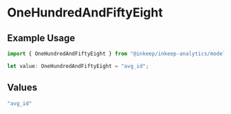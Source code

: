 # OneHundredAndFiftyEight

## Example Usage

```typescript
import { OneHundredAndFiftyEight } from "@inkeep/inkeep-analytics/models/operations";

let value: OneHundredAndFiftyEight = "avg_id";
```

## Values

```typescript
"avg_id"
```